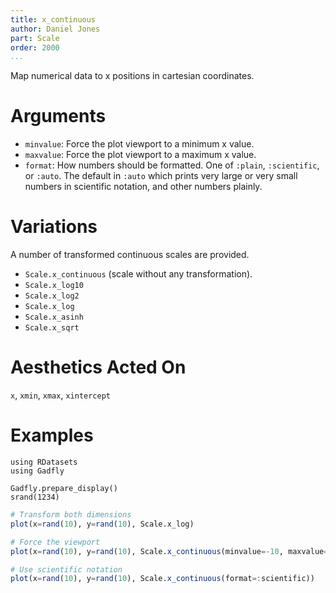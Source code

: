 ```yaml
---
title: x_continuous
author: Daniel Jones
part: Scale
order: 2000
...
```


Map numerical data to x positions in cartesian coordinates.

# Arguments

  * `minvalue`: Force the plot viewport to a minimum x value.
  * `maxvalue`: Force the plot viewport to a maximum x value.
  * `format`: How numbers should be formatted. One of `:plain`, `:scientific`,
    or `:auto`. The default in `:auto` which prints very large or very small
    numbers in scientific notation, and other numbers plainly.

# Variations

A number of transformed continuous scales are provided.

  * `Scale.x_continuous` (scale without any transformation).
  * `Scale.x_log10`
  * `Scale.x_log2`
  * `Scale.x_log`
  * `Scale.x_asinh`
  * `Scale.x_sqrt`


# Aesthetics Acted On

`x`, `xmin`, `xmax`, `xintercept`

# Examples

```{.julia hide="true" results="none"}
using RDatasets
using Gadfly

Gadfly.prepare_display()
srand(1234)
```

```julia
# Transform both dimensions
plot(x=rand(10), y=rand(10), Scale.x_log)
```

```julia
# Force the viewport
plot(x=rand(10), y=rand(10), Scale.x_continuous(minvalue=-10, maxvalue=10))
```


```julia
# Use scientific notation
plot(x=rand(10), y=rand(10), Scale.x_continuous(format=:scientific))
```

